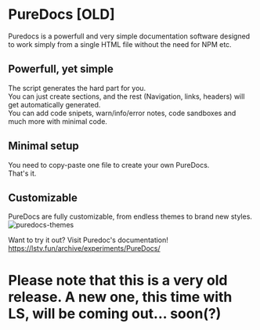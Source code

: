 # PureDocs [OLD]
Puredocs is a powerfull and very simple documentation software designed to work simply from a single HTML file without the need for NPM etc.

## Powerfull, yet simple
The script generates the hard part for you.<br>
You can just create sections, and the rest (Navigation, links, headers) will get automatically generated.<br>
You can add code snipets, warn/info/error notes, code sandboxes and much more with minimal code.

## Minimal setup
You need to copy-paste one file to create your own PureDocs.<br>That's it.

## Customizable
PureDocs are fully customizable, from endless themes to brand new styles.
![puredocs-themes](https://user-images.githubusercontent.com/62482747/151216590-a00c022b-8680-4bc8-88b7-b45305e4e88f.png)

Want to try it out? Visit Puredoc's documentation!
https://lstv.fun/archive/experiments/PureDocs/

# Please note that this is a very old release. A new one, this time with LS, will be coming out... soon(?)

